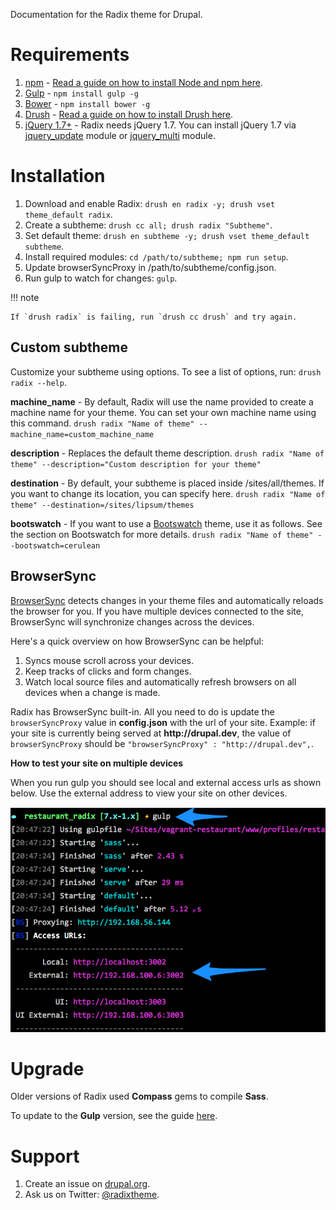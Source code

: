 Documentation for the Radix theme for Drupal.

# Requirements

1. [npm](https://www.npmjs.com) - [Read a guide on how to install Node and npm here](https://docs.npmjs.com/getting-started/installing-node).
2. [Gulp](http://gulpjs.com) - `npm install gulp -g`
3. [Bower](http://bower.io/) - `npm install bower -g`
4. [Drush](http://drush.org) - [Read a guide on how to install Drush here](http://www.drush.org/en/master/install/).
5. [jQuery 1.7+](http://drupal.org/project/jquery_update) - Radix needs jQuery 1.7. You can install jQuery 1.7 via [jquery_update](http://drupal.org/project/jquery_update) module or [jquery_multi](http://drupal.org/project/jqmulti) module.

# Installation

1. Download and enable Radix: `drush en radix -y; drush vset theme_default radix`.
2. Create a subtheme: `drush cc all; drush radix "Subtheme"`.
3. Set default theme: `drush en subtheme -y; drush vset theme_default subtheme`.
4. Install required modules: `cd /path/to/subtheme; npm run setup`.
5. Update browserSyncProxy in /path/to/subtheme/config.json.
6. Run gulp to watch for changes: `gulp`.

!!! note

    If `drush radix` is failing, run `drush cc drush` and try again.

## Custom subtheme
Customize your subtheme using options. To see a list of options, run: `drush radix --help`.

**machine_name** - By default, Radix will use the name provided to create a machine name for your theme. You can set your own machine name using this command.
`drush radix "Name of theme" --machine_name=custom_machine_name`

**description** - Replaces the default theme description.
`drush radix "Name of theme" --description="Custom description for your theme"`

**destination** - By default, your subtheme is placed inside /sites/all/themes. If you want to change its location, you can specify here.
`drush radix "Name of theme" --destination=/sites/lipsum/themes`

**bootswatch** - If you want to use a [Bootswatch](http://bootswatch.com) theme, use it as follows. See the section on Bootswatch for more details.
`drush radix "Name of theme" --bootswatch=cerulean`

## BrowserSync

[BrowserSync](https://www.browsersync.io) detects changes in your theme files and automatically reloads the browser for you.
If you have multiple devices connected to the site, BrowserSync will synchronize changes across the devices.

Here's a quick overview on how BrowserSync can be helpful:

1. Syncs mouse scroll across your devices.
2. Keep tracks of clicks and form changes.
3. Watch local source files and automatically refresh browsers on all devices when a change is made.

Radix has BrowserSync built-in. All you need to do is update the `browserSyncProxy` value in **config.json** with the url of your site. Example:
if your site is currently being served at __http://drupal.dev__, the value of `browserSyncProxy` should be `"browserSyncProxy" : "http://drupal.dev",`.

**How to test your site on multiple devices**

When you run gulp you should see local and external access urls as shown below. Use the external address to view your site on other devices.

![Screenshot](images/radix-gulp-browsersync.png)

# Upgrade

Older versions of Radix used **Compass** gems to compile **Sass**.
  
To update to the **Gulp** version, see the guide [here](http://www.radixtheme.org/articles/update-rc4-to-3/).

# Support

1. Create an issue on [drupal.org](https://www.drupal.org/project/issues/radix).
2. Ask us on Twitter: [@radixtheme](http://twitter.com/radixtheme).
